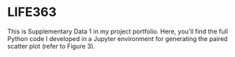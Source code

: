 # LIFE363
This is Supplementary Data 1 in my project portfolio. Here, you'll find the full Python code I developed in a Jupyter environment for generating the paired scatter plot (refer to Figure 3).

